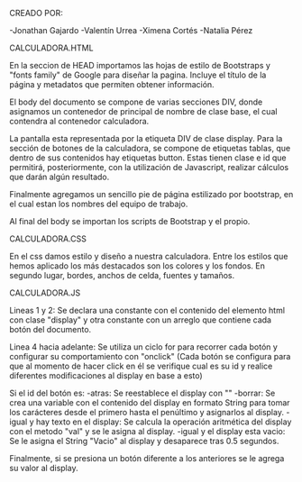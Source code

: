 CREADO POR:

-Jonathan Gajardo
-Valentín Urrea
-Ximena Cortés
-Natalia Pérez


CALCULADORA.HTML

En la seccion de HEAD importamos las hojas de estilo de Bootstraps y "fonts family" de Google para diseñar la pagina. Incluye el título de la página y metadatos que permiten obtener información.

El body del documento se compone de varias secciones DIV, donde asignamos un contenedor de principal de nombre de clase base, el cual contendra al contenedor calculadora.

La pantalla esta representada por la etiqueta DIV de clase display. Para la sección de botones de la calculadora, se compone de etiquetas tablas, que dentro de sus contenidos hay  etiquetas button. Estas tienen clase e id que permitirá, posteriormente, con la utilización de Javascript, realizar cálculos que darán algún resultado.

Finalmente agregamos un sencillo pie de página estilizado por bootstrap, en el cual estan los nombres del equipo de trabajo.

Al final del body se importan los scripts de Bootstrap y el propio.


CALCULADORA.CSS

En el css damos estilo y diseño a nuestra calculadora. Entre los estilos que hemos aplicado los más destacados son los colores y los fondos. En segundo lugar, bordes, anchos de celda, fuentes y tamaños.


CALCULADORA.JS

Lineas 1 y 2: Se declara una constante con el contenido del elemento html con clase "display" y otra constante con un arreglo que contiene cada botón del documento.

Linea 4 hacia adelante: Se utiliza un ciclo for para recorrer cada botón y configurar su comportamiento con "onclick" (Cada botón se configura para que al momento de hacer click en él se verifique cual es su id y realice diferentes modificaciones al display en base a esto)

Si el id del botón es:
-atras: Se reestablece el display con ""
-borrar: Se crea una variable con el contenido del display en formato String para tomar los carácteres desde el primero hasta el penúltimo y asignarlos al display.
-igual y hay texto en el display: Se calcula la operación aritmética del display con el metodo "val" y se le asigna al display.
-igual y el display esta vacio: Se le asigna el String "Vacio" al display y desaparece tras 0.5 segundos.

Finalmente, si se presiona un botón diferente a los anteriores se le agrega su valor al display.

